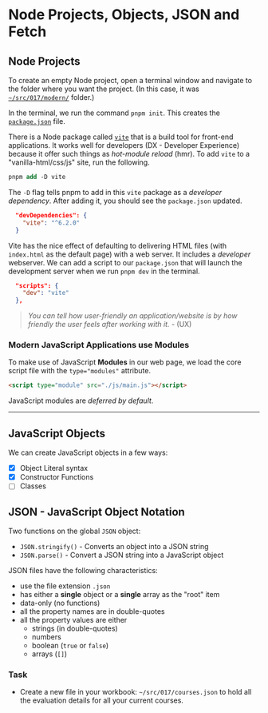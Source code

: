 # Node Projects, Objects, JSON and Fetch

## Node Projects

To create an empty Node project, open a terminal window and navigate to the folder where you want the project. (In this case, it was [`~/src/017/modern/`](./modern/) folder.)

In the terminal, we run the command `pnpm init`. This creates the [`package.json`](./modern/package.json) file.

There is a Node package called [`vite`](https://vite.dev/) that is a build tool for front-end applications. It works well for developers (DX - Developer Experience) because it offer such things as *hot-module reload* (hmr). To add `vite` to a "vanilla-html/css/js" site, run the following.

```ps
pnpm add -D vite
```

The `-D` flag tells pnpm to add in this `vite` package as a *developer dependency*. After adding it, you should see the `package.json` updated.

```json
  "devDependencies": {
    "vite": "^6.2.0"
  }
```

Vite has the nice effect of defaulting to delivering HTML files (with `index.html` as the default page) with a web server. It includes a *developer* webserver. We can add a script to our `package.json` that will launch the development server when we run `pnpm dev` in the terminal.

```json
  "scripts": {
    "dev": "vite"
  },
```

> *You can tell how user-friendly an application/website is by how friendly the user feels after working with it.* - (UX)

### Modern JavaScript Applications use Modules

To make use of JavaScript **Modules** in our web page, we load the core script file with the `type="modules"` attribute.

```html
<script type="module" src="./js/main.js"></script>
```

JavaScript modules are *deferred by default*.

----

## JavaScript Objects

We can create JavaScript objects in a few ways:

- [x] Object Literal syntax
- [x] Constructor Functions
- [ ] Classes

## JSON - JavaScript Object Notation

Two functions on the global `JSON` object:

- `JSON.stringify()` - Converts an object into a JSON string
- `JSON.parse()` - Convert a JSON string into a JavaScript object

JSON files have the following characteristics:

- use the file extension `.json`
- has either a **single** object or a **single** array as the "root" item
- data-only (no functions)
- all the property names are in double-quotes
- all the property values are either
  - strings (in double-quotes)
  - numbers
  - boolean (`true` or `false`)
  - arrays (`[]`)

### Task

- Create a new file in your workbook: `~/src/017/courses.json` to hold all the evaluation details for all your current courses.
